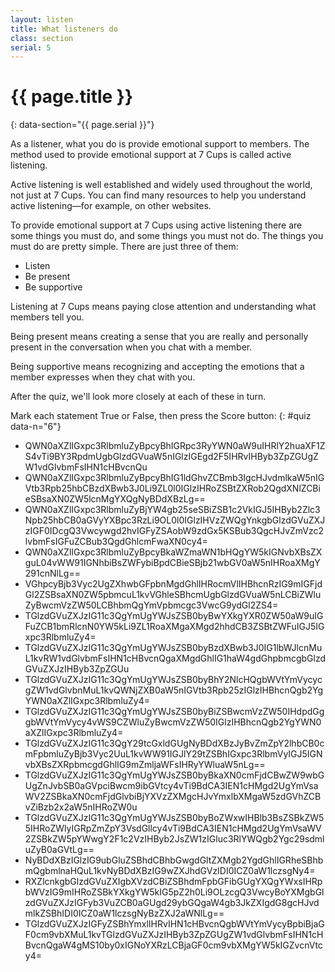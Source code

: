 ```yaml
---
layout: listen
title: What listeners do
class: section
serial: 5
---
```

# {{ page.title }}
{: data-section="{{ page.serial }}"}

As a listener, what you do is provide emotional support to members. The method used to provide emotional support at 7 Cups is called active listening.

Active listening is well established and widely used throughout the world, not just at 7 Cups. You can find many resources to help you understand active listening—for example, on other websites.

To provide emotional support at 7 Cups using active listening there are some things you must do, and some things you must not do. The things you must do are pretty simple. There are just three of them:

- Listen
- Be present
- Be supportive

Listening at 7 Cups means paying close attention and understanding what members tell you.

Being present means creating a sense that you are really and personally present in the conversation when you chat with a member.

Being supportive means recognizing and accepting the emotions that a member expresses when they chat with you.

After the quiz, we'll look more closely at each of these in turn.

Mark each statement True or False, then press the Score button:
{: #quiz data-n="6"}

- QWN0aXZlIGxpc3RlbmluZyBpcyBhIGRpc3RyYWN0aW9uIHRlY2huaXF1ZS4vTi9BY3RpdmUgbGlzdGVuaW5nIGlzIGEgd2F5IHRvIHByb3ZpZGUgZW1vdGlvbmFsIHN1cHBvcnQu
- QWN0aXZlIGxpc3RlbmluZyBpcyBhIG1ldGhvZCBmb3IgcHJvdmlkaW5nIGVtb3Rpb25hbCBzdXBwb3J0Li9ZL0l0IGlzIHRoZSBtZXRob2QgdXNlZCBieSBsaXN0ZW5lcnMgYXQgNyBDdXBzLg==
- QWN0aXZlIGxpc3RlbmluZyBjYW4gb25seSBiZSB1c2VkIGJ5IHByb2Zlc3Npb25hbCB0aGVyYXBpc3RzLi9OL0l0IGlzIHVzZWQgYnkgbGlzdGVuZXJzIGF0IDcgQ3Vwcywgd2hvIGFyZSAobW9zdGx5KSBub3QgcHJvZmVzc2lvbmFsIGFuZCBub3QgdGhlcmFwaXN0cy4=
- QWN0aXZlIGxpc3RlbmluZyBpcyBkaWZmaWN1bHQgYW5kIGNvbXBsZXguL04vWW91IGNhbiBsZWFybiBpdCBieSBjb21wbGV0aW5nIHRoaXMgY291cnNlLg==
- VGhpcyBjb3Vyc2UgZXhwbGFpbnMgdGhlIHRocmVlIHBhcnRzIG9mIGFjdGl2ZSBsaXN0ZW5pbmcuL1kvVGhleSBhcmUgbGlzdGVuaW5nLCBiZWluZyBwcmVzZW50LCBhbmQgYmVpbmcgc3VwcG9ydGl2ZS4=
- TGlzdGVuZXJzIG11c3QgYmUgYWJsZSB0byBwYXkgYXR0ZW50aW9uIGFuZCB1bmRlcnN0YW5kLi9ZL1RoaXMgaXMgd2hhdCB3ZSBtZWFuIGJ5IGxpc3RlbmluZy4=
- TGlzdGVuZXJzIG11c3QgYmUgYWJsZSB0byBzdXBwb3J0IG1lbWJlcnMuL1kvRW1vdGlvbmFsIHN1cHBvcnQgaXMgdGhlIG1haW4gdGhpbmcgbGlzdGVuZXJzIHByb3ZpZGUu
- TGlzdGVuZXJzIG11c3QgYmUgYWJsZSB0byBhY2NlcHQgbWVtYmVycycgZW1vdGlvbnMuL1kvQWNjZXB0aW5nIGVtb3Rpb25zIGlzIHBhcnQgb2YgYWN0aXZlIGxpc3RlbmluZy4=
- TGlzdGVuZXJzIG11c3QgYmUgYWJsZSB0byBiZSBwcmVzZW50IHdpdGggbWVtYmVycy4vWS9CZWluZyBwcmVzZW50IGlzIHBhcnQgb2YgYWN0aXZlIGxpc3RlbmluZy4=
- TGlzdGVuZXJzIG11c3QgY29tcGxldGUgNyBDdXBzJyBvZmZpY2lhbCB0cmFpbmluZyBjb3Vyc2UuL1kvWW91IGJlY29tZSBhIGxpc3RlbmVyIGJ5IGNvbXBsZXRpbmcgdGhlIG9mZmljaWFsIHRyYWluaW5nLg==
- TGlzdGVuZXJzIG11c3QgYmUgYWJsZSB0byBkaXN0cmFjdCBwZW9wbGUgZnJvbSB0aGVpciBwcm9ibGVtcy4vTi9BdCA3IEN1cHMgd2UgYmVsaWV2ZSBkaXN0cmFjdGlvbiBjYXVzZXMgcHJvYmxlbXMgaW5zdGVhZCBvZiBzb2x2aW5nIHRoZW0u
- TGlzdGVuZXJzIG11c3QgYmUgYWJsZSB0byBoZWxwIHBlb3BsZSBkZW55IHRoZWlyIGRpZmZpY3VsdGllcy4vTi9BdCA3IEN1cHMgd2UgYmVsaWV2ZSBkZW5pYWwgY2F1c2VzIHByb2JsZW1zIGluc3RlYWQgb2Ygc29sdmluZyB0aGVtLg==
- NyBDdXBzIGlzIG9ubGluZSBhdCBhbGwgdGltZXMgb2YgdGhlIGRheSBhbmQgbmlnaHQuL1kvNyBDdXBzIG9wZXJhdGVzIDI0ICZ0aW1lczsgNy4=
- RXZlcnkgbGlzdGVuZXIgbXVzdCBiZSBhdmFpbGFibGUgYXQgYWxsIHRpbWVzIG9mIHRoZSBkYXkgYW5kIG5pZ2h0Li9OLzcgQ3VwcyBoYXMgbGlzdGVuZXJzIGFyb3VuZCB0aGUgd29ybGQgaW4gb3JkZXIgdG8gcHJvdmlkZSBhIDI0ICZ0aW1lczsgNyBzZXJ2aWNlLg==
- TGlzdGVuZXJzIGFyZSBhYmxlIHRvIHN1cHBvcnQgbWVtYmVycyBpbiBjaGF0cm9vbXMuL1kvTGlzdGVuZXJzIHByb3ZpZGUgZW1vdGlvbmFsIHN1cHBvcnQgaW4gMS10by0xIGNoYXRzLCBjaGF0cm9vbXMgYW5kIGZvcnVtcy4=
